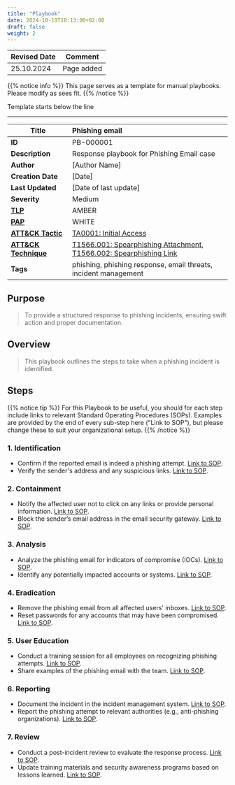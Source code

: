 ```yaml
---
title: "Playbook"
date: 2024-10-19T18:13:00+02:00
draft: false
weight: 2
---
```


| Revised Date | Comment |
| ------------ | ------- |
| 25.10.2024   | Page added | 

{{% notice info %}}
This page serves as a template for manual playbooks. Please modify as sees fit.
{{% /notice %}}

Template starts below the line

---

| Title             | Phishing email |
| ----------------- |:-------------- |
| **ID**                | PB-000001 |
| **Description**       | Response playbook for Phishing Email case |
| **Author**         | [Author Name]                               |
| **Creation Date**  | [Date]                                      |
| **Last Updated**   | [Date of last update]                       |
| **Severity**          | Medium |
| **[TLP](https://www.cisa.gov/news-events/news/traffic-light-protocol-tlp-definitions-and-usage)** | AMBER |
| **[PAP](https://cert.ssi.gouv.fr/csirt/sharing-policy/)** | WHITE |
| **[ATT&CK Tactic](https://attack.mitre.org/tactics)** | [TA0001: Initial Access](https://attack.mitre.org/tactics/TA0001) |
| **[ATT&CK Technique](https://attack.mitre.org/techniques)** | [T1566.001: Spearphishing Attachment](https://attack.mitre.org/techniques/T1566/001), [T1566.002: Spearphishing Link](https://attack.mitre.org/techniques/T1566/002) |
| **Tags**           | phishing, phishing response, email threats, incident management |

## Purpose

> To provide a structured response to phishing incidents, ensuring swift action and proper documentation.

## Overview

> This playbook outlines the steps to take when a phishing incident is identified.

## Steps

{{% notice tip %}}
For this Playbook to be useful, you should for each step include links to relevant Standard Operating Procedures (SOPs). Examples are provided by the end of every sub-step here ("Link to SOP"), but please change these to suit your organizational setup.
{{% /notice %}}

### 1. Identification

- Confirm if the reported email is indeed a phishing attempt. [Link to SOP]().
- Verify the sender's address and any suspicious links. [Link to SOP]().

### 2. Containment

- Notify the affected user not to click on any links or provide personal information. [Link to SOP]().
- Block the sender’s email address in the email security gateway. [Link to SOP]().

### 3. Analysis

- Analyze the phishing email for indicators of compromise (IOCs). [Link to SOP]().
- Identify any potentially impacted accounts or systems. [Link to SOP]().

### 4. Eradication

- Remove the phishing email from all affected users' inboxes. [Link to SOP]().
- Reset passwords for any accounts that may have been compromised. [Link to SOP]().

### 5. User Education

- Conduct a training session for all employees on recognizing phishing attempts. [Link to SOP]().
- Share examples of the phishing email with the team. [Link to SOP]().

### 6. Reporting

- Document the incident in the incident management system. [Link to SOP]().
- Report the phishing attempt to relevant authorities (e.g., anti-phishing organizations). [Link to SOP]().

### 7. Review

- Conduct a post-incident review to evaluate the response process. [Link to SOP]().
- Update training materials and security awareness programs based on lessons learned. [Link to SOP]().
